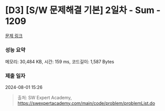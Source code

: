 # [D3] [S/W 문제해결 기본] 2일차 - Sum - 1209 

[문제 링크](https://swexpertacademy.com/main/code/problem/problemDetail.do?contestProbId=AV13_BWKACUCFAYh) 

### 성능 요약

메모리: 30,484 KB, 시간: 159 ms, 코드길이: 1,587 Bytes

### 제출 일자

2024-08-01 15:26



> 출처: SW Expert Academy, https://swexpertacademy.com/main/code/problem/problemList.do